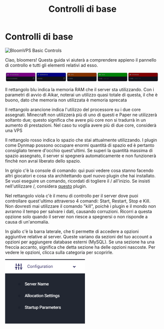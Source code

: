 ﻿---
id: controlli-di-base
title: Controlli di base
hide_title: true
hide_table_of_contents: false
sidebar_label: Controlli di base
description: Questa guida vi aiuterà a comprendere appieno il pannello di controllo e tutti gli elementi relativi ad esso.
keywords:
  - BloomVPS
  - Basic Panel Controls
  - Pterodactyl Panel
image: ../static/img/basic-controls/basic-controls1.png
---
# Controlli di base
![BloomVPS Basic Controls](../../../../static/img/basic-controls/basic-controls1.png)

Ciao, bloomers! Questa guida vi aiuterà a comprendere appieno il pannello di controllo e tutti gli elementi relativi ad esso.

![BloomVPS Basic Controls](../../../../static/img/basic-controls/basic-controls2.png)

Il rettangolo blu indica la memoria RAM che il server sta utilizzando. Con i parametri di avvio di Aikar, noterai un utilizzo quasi totale di questa, il che è buono, dato che memoria non utilizzata è memoria sprecata

Il rettangolo arancione indica l'utilizzo del processore su i due core assegnati. Minecraft non utilizzerà più di uno di questi e Paper ne utilizzerà soltanto due; questo significa che avere più core non si tradurrà in un aumento di prestazioni. Nel caso tu voglia avere più di due core, considerà una VPS

Il rettangolo rosso indica lo spazio che stai attualmente utilizzando. I plugin come Dynmap possono occupare enormi quantità di spazio ed è pertanto consigliato tenere d'occhio quest'ultimi. Se superi la quantità massima di spazio assegnato, il server si spegnerà automaticamente e non funzionerà finchè non avrai liberato dello spazio.

In grigio c'è la console di comando: quì puoi vedere cosa stanno facendo altri giocatori e cosa sta architettando quel nuovo plugin che hai installato. Se vuoi eseguire un comando, ricordati di togliere il / all'inizio. Se insisti nell'utilizzare /, considera [questo](https://www.spigotmc.org/resources/81157) plugin.

Nel rettangolo viola c'è il menu di controllo per il server dove puoi controllare quest'ultimo attraverso 4 comandi: Start, Restart, Stop e Kill. Non dovresti mai utilizzare il comando "kill", poichè i plugin e il mondo non avranno il tempo per salvare i dati, causando corruzioni. Ricorri a questa opzione solo quando il server non riesce a spegnersi o non risponde a causa di un'anomalia.

In giallo c'è la barra laterale, che ti permette di accedere a opzioni aggiuntive relative al server. Queste variano da sezioni del tuo account a opzioni per aggiungere database esterni (MySQL). Se una sezione ha una freccia accanto, significa che detta sezione ha delle opzioni nascoste. Per vedere le opzioni, clicca sulla categoria per scoprirle.

![BloomVPS Basic Controls](../static/img/basic-controls/basic-controls3.png)


